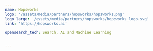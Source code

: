 ```yaml
---
name: Hopsworks
logo: '/assets/media/partners/hopsworks/hopsworks.png'
logo_large: '/assets/media/partners/hopsworks/hopsworks_logo.svg'
link: 'https://hopsworks.ai'

opensearch_tech: Search, AI and Machine Learning


---
```

